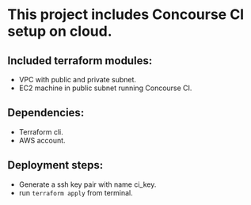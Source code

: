 # This project includes Concourse CI setup on cloud.

## Included terraform modules:
* VPC with public and private subnet.
* EC2 machine in public subnet running Concourse CI.

## Dependencies:
* Terraform cli.
* AWS account. 

## Deployment steps:

* Generate a ssh key pair with name ci_key.
* run ```terraform apply``` from terminal.
 